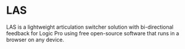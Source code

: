 # LAS
LAS is a lightweight articulation switcher solution with bi-directional feedback for Logic Pro using free open-source software that runs in a browser on any device.

